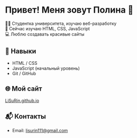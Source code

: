 # Привет! Меня зовут Полина 👋

👩‍🎓 Студентка университета, изучаю веб-разработку  
🌱 Сейчас изучаю HTML, CSS, JavaScript  
💻 Люблю создавать красивые сайты  

## 🔧 Навыки
- HTML / CSS
- JavaScript (начальный уровень)
- Git / GitHub

## 🌐 Мой сайт
[LiSuRin.github.io](https://LiSuRin.github.io)

## 📬 Контакты
- Email: lisurin111@gmail.com
